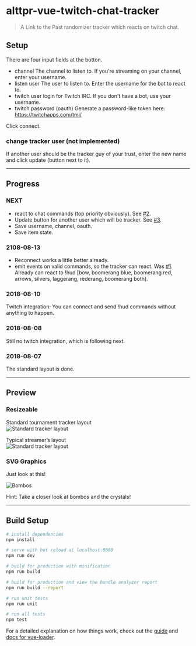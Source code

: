 # alttpr-vue-twitch-chat-tracker

> A Link to the Past randomizer tracker which reacts on twitch chat.

## Setup

There are four input fields at the botton.

* channel
  The channel to listen to. If you're streaming on your channel, enter your username.
* listen user
  The user to listen to. Enter the username for the bot to react to.
* twitch user
  login for Twitch IRC. If you don't have a bot, use your username.
* twitch password (oauth)
  Generate a password-like token here: https://twitchapps.com/tmi/

Click connect.

### change tracker user (not implemented)

If another user should be the tracker guy of your trust, enter the new name and click update (button next to it).

---

## Progress

### NEXT

* react to chat commands (top priority obviously). See [#2](https://github.com/bmhm/alttpr-vue-twitch-chat-tracker/issues/2).
* Update button for another user which will be tracker. See [#3](https://github.com/bmhm/alttpr-vue-twitch-chat-tracker/issues/3).
* Save username, channel, oauth.
* Save item state.

### 2108-08-13
* Reconnect works a little better already.
* emit events on valid commands, so the tracker can react. Was [#1](https://github.com/bmhm/alttpr-vue-twitch-chat-tracker/issues/2).
Already can react to !hud \[bow, boomerang blue, boomerang red, arrows, silvers, laggerang, rederang, boomerang both\].

### 2018-08-10
Twitch integration: You can connect and send !hud commands without anything to happen.

### 2018-08-08
Still no twitch integration, which is following next.

### 2018-08-07
The standard layout is done.

---

## Preview

### Resizeable

Standard tournament tracker layout \
![Standard tracker layout](https://github.com/bmhm/alttpr-vue-twitch-chat-tracker/raw/master/assets/resizeable0.png)

Typical streamer’s layout \
![Standard tracker layout](https://github.com/bmhm/alttpr-vue-twitch-chat-tracker/raw/master/assets/resizeable1.png)

### SVG Graphics

Just look at this!

![Bombos](https://github.com/bmhm/alttpr-vue-twitch-chat-tracker/raw/master/assets/svg-graphics.png)

Hint: Take a closer look at bombos and the crystals!

---

## Build Setup

``` bash
# install dependencies
npm install

# serve with hot reload at localhost:8080
npm run dev

# build for production with minification
npm run build

# build for production and view the bundle analyzer report
npm run build --report

# run unit tests
npm run unit

# run all tests
npm test
```

For a detailed explanation on how things work, check out the [guide](http://vuejs-templates.github.io/webpack/) and [docs for vue-loader](http://vuejs.github.io/vue-loader).

